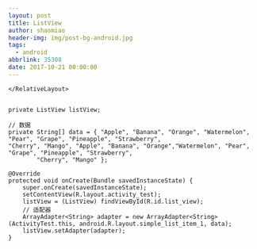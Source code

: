 ```yaml
---
layout: post
title: ListView
author: shaomiao
header-img: img/post-bg-android.jpg
tags:
  - android
abbrlink: 35308
date: 2017-10-21 00:00:00
---
```

<RelativeLayout
		xmlns:android="http://schemas.android.com/apk/res/android"
		xmlns:tools="http://schemas.android.com/tools"
		android:id="@+id/activity_test"
		android:layout_width="match_parent"
		android:layout_height="match_parent"
		tools:context="com.example.activitytest.ActivityTest">
		<ListView
			android:id="@+id/list_view"
			android:layout_width="match_parent"
			android:layout_height="match_parent"></ListView>

	</RelativeLayout>


	private ListView listView;

	// 数据
	private String[] data = { "Apple", "Banana", "Orange", "Watermelon", "Pear", "Grape", "Pineapple", "Strawberry",
	"Cherry", "Mango", "Apple", "Banana", "Orange","Watermelon", "Pear", "Grape", "Pineapple", "Strawberry",
			"Cherry", "Mango" };

	@Override
	protected void onCreate(Bundle savedInstanceState) {
		super.onCreate(savedInstanceState);
		setContentView(R.layout.activity_test);
		listView = (ListView) findViewById(R.id.list_view);
		// 适配器
		ArrayAdapter<String> adapter = new ArrayAdapter<String>(ActivityTest.this, android.R.layout.simple_list_item_1, data);
		listView.setAdapter(adapter);
	}
